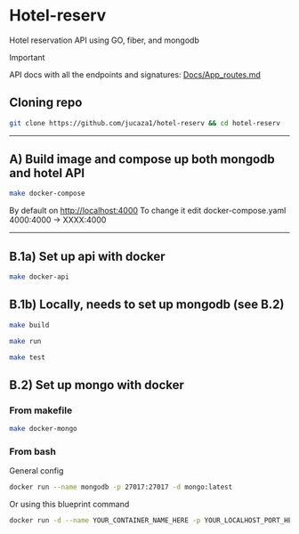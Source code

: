 # Hotel-reserv
Hotel reservation API using GO, fiber, and mongodb

> [!IMPORTANT]
> API docs with all the endpoints and signatures:
> [Docs/App_routes.md](https://github.com/Jucaza1/hotel-reserv/blob/main/docs/App_routes.md)

## Cloning repo
```bash
git clone https://github.com/jucaza1/hotel-reserv && cd hotel-reserv
```

---

## A) Build image and compose up both mongodb and hotel API
```bash
make docker-compose
```
By default on [http://localhost:4000](http://localhost:4000)
To change it edit docker-compose.yaml 4000:4000 -> XXXX:4000

---
## B.1a) Set up api with docker
```bash
make docker-api
```
## B.1b) Locally, needs to set up mongodb (see B.2)
```bash
make build

make run

make test
```
## B.2) Set up mongo with docker
### From makefile
```bash
make docker-mongo
```
### From bash
General config
```bash
docker run --name mongodb -p 27017:27017 -d mongo:latest
```
Or using this blueprint command
```bash
docker run -d --name YOUR_CONTAINER_NAME_HERE -p YOUR_LOCALHOST_PORT_HERE:27017 -e MONGO_INITDB_ROOT_USERNAME=YOUR_USERNAME_HERE -e MONGO_INITDB_ROOT_PASSWORD=YOUR_PASSWORD_HERE mongo
```
